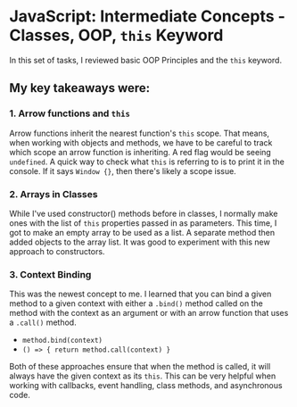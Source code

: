 # JavaScript: Intermediate Concepts - Classes, OOP, `this` Keyword

In this set of tasks, I reviewed basic OOP Principles and the `this` keyword.

## My key takeaways were:

### 1. Arrow functions and `this`

Arrow functions inherit the nearest function's `this` scope.  That means, when working with objects and methods, we have to be careful to track which scope an arrow function is inheriting.  A red flag would be seeing `undefined`.  A quick way to check what `this` is referring to is to print it in the console.  If it says `Window {}`, then there's likely a scope issue.

### 2. Arrays in Classes

While I've used constructor() methods before in classes, I normally make ones with the list of `this` properties passed in as parameters.  This time, I got to make an empty array to be used as a list.  A separate method then added objects to the array list.  It was good to experiment with this new approach to constructors.

### 3. Context Binding

This was the newest concept to me.  I learned that you can bind a given method to a given context with either a `.bind()` method called on the method with the context as an argument or with an arrow function that uses a `.call()` method.

- `method.bind(context)`
- `() => { return method.call(context) }`

Both of these approaches ensure that when the method is called, it will always have the given context as its `this`.  This can be very helpful when working with callbacks, event handling, class methods, and asynchronous code.
